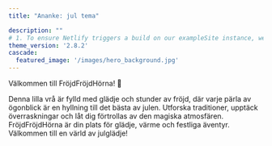 ```yaml
---
title: "Ananke: jul tema"

description: ""
# 1. To ensure Netlify triggers a build on our exampleSite instance, we need to change a file in the exampleSite directory.
theme_version: '2.8.2'
cascade:
  featured_image: '/images/hero_background.jpg'
---
```

<style>
  body {
    background-image: url('/images/hero_background.jpg');
    background-size: cover;
  }
</style>
Välkommen till FröjdFröjdHörna! 🌟

Denna lilla vrå är fylld med glädje och stunder av fröjd, där varje pärla av ögonblick är en hyllning till det bästa av julen. Utforska traditioner, upptäck överraskningar och låt dig förtrollas av den magiska atmosfären. FröjdFröjdHörna är din plats för glädje, värme och festliga äventyr. Välkommen till en värld av julglädje!
